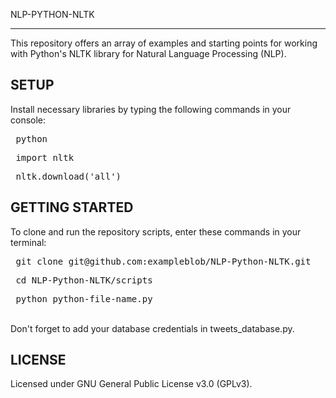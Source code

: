 NLP-PYTHON-NLTK

-----------

This repository offers an array of examples and starting points for working with Python's NLTK library for Natural Language Processing (NLP).

SETUP
-----------------------
Install necessary libraries by typing the following commands in your console:
<pre> python </pre>
<pre> import nltk </pre>
<pre> nltk.download('all') </pre>

GETTING STARTED
-------------------
To clone and run the repository scripts, enter these commands in your terminal:
<pre> git clone git@github.com:exampleblob/NLP-Python-NLTK.git </pre>
<pre> cd NLP-Python-NLTK/scripts </pre>
<pre> python python-file-name.py </pre>
<br> Don't forget to add your database credentials in tweets_database.py.

LICENSE
-------
Licensed under GNU General Public License v3.0 (GPLv3).